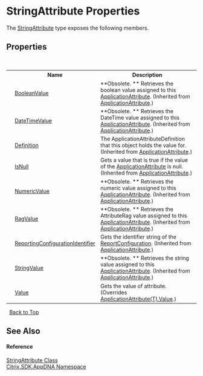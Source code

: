 # StringAttribute Properties
 

The <a href="be3a6a50-90a2-ea75-a181-10f58c624b3d">StringAttribute</a> type exposes the following members.


## Properties
&nbsp;<table><tr><th></th><th>Name</th><th>Description</th></tr><tr><td>![Public property](media/pubproperty.gif "Public property")</td><td><a href="0a9454bc-8300-9763-d33c-093d306616be">BooleanValue</a></td><td> **Obsolete. **
Retrieves the boolean value assigned to this <a href="f773bd8d-2e45-6317-674a-4e122ddd2890">ApplicationAttribute</a>.
 (Inherited from <a href="f773bd8d-2e45-6317-674a-4e122ddd2890">ApplicationAttribute</a>.)</td></tr><tr><td>![Public property](media/pubproperty.gif "Public property")</td><td><a href="cf32bcbf-7d06-91d3-a919-c9129d3daa4e">DateTimeValue</a></td><td> **Obsolete. **
Retrieves the DateTime value assigned to this <a href="f773bd8d-2e45-6317-674a-4e122ddd2890">ApplicationAttribute</a>.
 (Inherited from <a href="f773bd8d-2e45-6317-674a-4e122ddd2890">ApplicationAttribute</a>.)</td></tr><tr><td>![Public property](media/pubproperty.gif "Public property")</td><td><a href="b0940094-1091-3c83-b4c3-b5b239cfae41">Definition</a></td><td>
The ApplicationAttributeDefinition that this object holds the value for.
 (Inherited from <a href="f773bd8d-2e45-6317-674a-4e122ddd2890">ApplicationAttribute</a>.)</td></tr><tr><td>![Public property](media/pubproperty.gif "Public property")</td><td><a href="ca5f427a-fca4-007c-6610-24434861a7a9">IsNull</a></td><td>
Gets a value that is true if the value of the <a href="f773bd8d-2e45-6317-674a-4e122ddd2890">ApplicationAttribute</a> is null.
 (Inherited from <a href="f773bd8d-2e45-6317-674a-4e122ddd2890">ApplicationAttribute</a>.)</td></tr><tr><td>![Public property](media/pubproperty.gif "Public property")</td><td><a href="6eb6730d-0c87-6d59-3db7-4374537d9313">NumericValue</a></td><td> **Obsolete. **
Retrieves the numeric value assigned to this <a href="f773bd8d-2e45-6317-674a-4e122ddd2890">ApplicationAttribute</a>.
 (Inherited from <a href="f773bd8d-2e45-6317-674a-4e122ddd2890">ApplicationAttribute</a>.)</td></tr><tr><td>![Public property](media/pubproperty.gif "Public property")</td><td><a href="4ba3d677-bb3e-78f3-07dc-5fc2af8c05c5">RagValue</a></td><td> **Obsolete. **
Retrieves the AttributeRag value assigned to this <a href="f773bd8d-2e45-6317-674a-4e122ddd2890">ApplicationAttribute</a>.
 (Inherited from <a href="f773bd8d-2e45-6317-674a-4e122ddd2890">ApplicationAttribute</a>.)</td></tr><tr><td>![Public property](media/pubproperty.gif "Public property")</td><td><a href="080af990-275f-4da0-e909-be55a0d69ed5">ReportingConfigurationIdentifier</a></td><td>
Gets the identifier string of the <a href="65f3ee4f-5129-5083-b4da-0f1e23fc3784">ReportConfiguration</a>.
 (Inherited from <a href="f773bd8d-2e45-6317-674a-4e122ddd2890">ApplicationAttribute</a>.)</td></tr><tr><td>![Public property](media/pubproperty.gif "Public property")</td><td><a href="3f5599cf-7202-1d7c-04cf-7656aee20d70">StringValue</a></td><td> **Obsolete. **
Retrieves the string value assigned to this <a href="f773bd8d-2e45-6317-674a-4e122ddd2890">ApplicationAttribute</a>.
 (Inherited from <a href="f773bd8d-2e45-6317-674a-4e122ddd2890">ApplicationAttribute</a>.)</td></tr><tr><td>![Public property](media/pubproperty.gif "Public property")</td><td><a href="cddfa231-9b5f-081b-e642-579691c8e790">Value</a></td><td>
Gets the value of attribute.
 (Overrides <a href="14ddc50d-beaa-f508-31b5-8589b7ffd27c">ApplicationAttribute(T).Value</a>.)</td></tr></table>&nbsp;
<a href="#stringattribute-properties">Back to Top</a>

## See Also


#### Reference
<a href="be3a6a50-90a2-ea75-a181-10f58c624b3d">StringAttribute Class</a><br /><a href="fe2d265b-410b-8b11-1eb4-a790e0b062bf">Citrix.SDK.AppDNA Namespace</a><br />